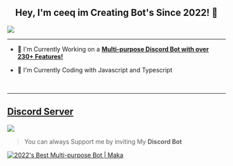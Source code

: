 ## <div align="center">Hey, I'm ceeq im Creating Bot's Since 2022! 🚀</div>  

![](https://discord.c99.nl/widget/theme-1/980859238630948886.png) 

***

- 🔭 I'm Currently Working on a [**Multi-purpose Discord Bot with over 230+ Features!**](https://discord.com/api/oauth2/authorize?client_id=1015592249893064825&permissions=536804191327&scope=bot%20applications.commands)

- 🌱 I'm Currently Coding with Javascript and Typescript

<br/>

***

## [Discord Server](https://discord.gg/dykx4Qhw87)
<a href="https://discord.gg/dykx4Qhw87"><img src="https://discord.com/api/guilds/1015323427126661230/widget.png?style=banner2"></a>

> You can always Support me by inviting My **Discord Bot**

[![2022's Best Multi-purpose Bot | Maka](https://media.discordapp.net/attachments/1015717741119938714/1020443335929905242/png_20220916_231614_0000.png)](https://discord.com/api/oauth2/authorize?client_id=1015592249893064825&permissions=536804191327&scope=bot%20applications.commands)
